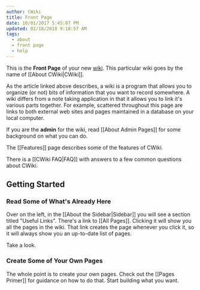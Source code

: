 ```yaml
---
author: CWiki
title: Front Page
date: 10/01/2017 5:45:07 PM
updated: 02/18/2018 9:18:57 AM
tags:
  - about
  - front page
  - help
---
```



This is the **Front Page** of your new [wiki](https://en.wikipedia.org/wiki/Wiki). This particular wiki goes by the name of [[About CWiki|CWiki]].

As the article linked above describes, a wiki is a program that allows you to organize (or not) bits of information that you want to record somewhere. A wiki differs from a note taking application in that it allows you to link it's various parts together. For example, scattered throughout this page are links to both external web sites and pages maintained in a database on your local computer.

If you are the **admin** for the wiki, read [[About Admin Pages]] for some background on what you can do.

The [[Features]] page describes some of the features of CWiki.

There is a [[CWiki FAQ|FAQ]] with answers to a few common questions about CWiki.

## Getting Started ##

### Read Some of What's Already Here ###

Over on the left, in the [[About the Sidebar|Sidebar]] you will see a section titled "Useful Links". There's a link to [[All Pages]]. Clicking it will show you all the pages in the wiki. That link creates the page whenever you click it, so it will always show you an up-to-date list of pages.

Take a look.

### Create Some of Your Own Pages ###

The whole point is to create your own pages. Check out the [[Pages Primer]] for guidance on how to do that. Start building what you want.